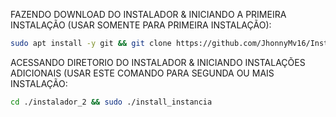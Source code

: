 FAZENDO DOWNLOAD DO INSTALADOR & INICIANDO A PRIMEIRA INSTALAÇÃO (USAR SOMENTE PARA PRIMEIRA INSTALAÇÃO):

```bash
sudo apt install -y git && git clone https://github.com/JhonnyMv16/Instalador_King-TicketV1.git && sudo chmod -R 777 instalador_2 && cd instalador_2 && sudo ./install_primaria
```

ACESSANDO DIRETORIO DO INSTALADOR & INICIANDO INSTALAÇÕES ADICIONAIS (USAR ESTE COMANDO PARA SEGUNDA OU MAIS INSTALAÇÃO:
```bash
cd ./instalador_2 && sudo ./install_instancia
```

